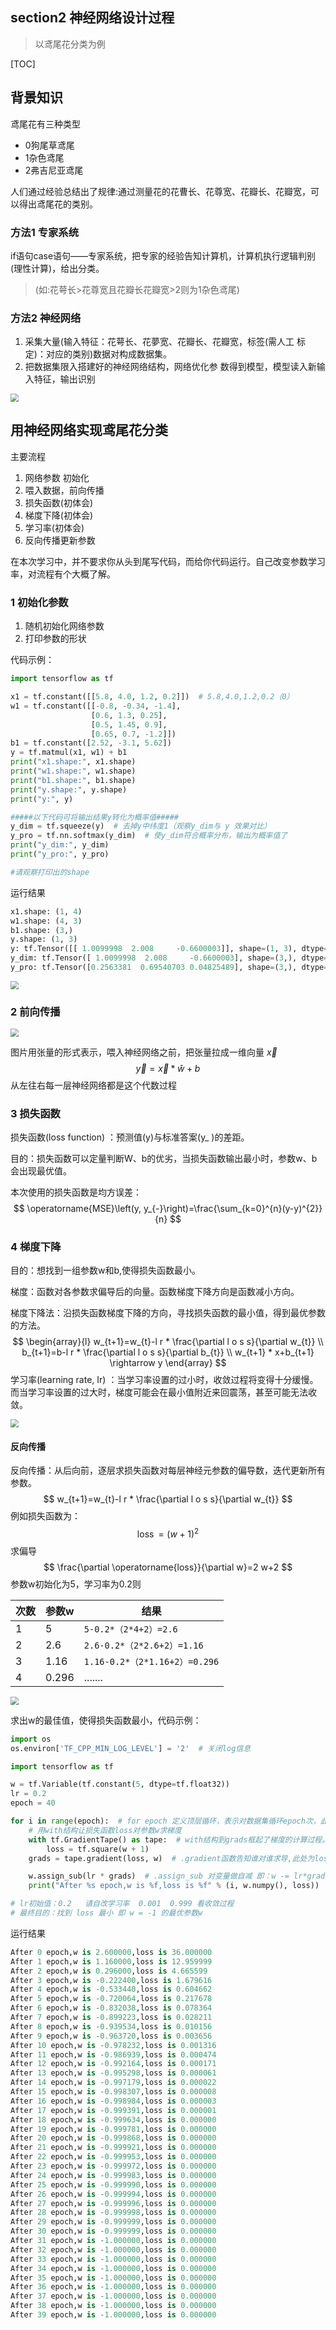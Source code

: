## section2 神经网络设计过程

> 以鸢尾花分类为例

[TOC]



## 背景知识

鸢尾花有三种类型

- 0狗尾草鸢尾
- 1杂色鸢尾
- 2弗吉尼亚鸢尾

人们通过经验总结出了规律:通过测量花的花曹长、花尊宽、花瓣长、花瓣宽，可以得出鸢尾花的类别。

### 方法1 专家系统

if语句case语句——专家系统，把专家的经验告知计算机，计算机执行逻辑判别(理性计算)，给出分类。

> (如:花萼长>花尊宽且花瓣长花瓣宽>2则为1杂色鸢尾)

### 方法2 神经网络

1. 采集大量(输入特征：花萼长、花夢宽、花瓣长、花瓣宽，标签(需人工 标定)：对应的类别)数据对构成数据集。
2. 把数据集限入搭建好的神经网络结构，网络优化参 数得到模型，模型读入新输入特征，输出识别

<img src="https://jptanjing.oss-cn-beijing.aliyuncs.com/img/image-20200601175024207.png" style="zoom:80%;" />

## 用神经网络实现鸢尾花分类

主要流程

1. 网络参数 初始化
2. 喂入数据，前向传播
3. 损失函数(初体会)
4. 梯度下降(初体会)
5. 学习率(初体会)
6. 反向传播更新参数

在本次学习中，并不要求你从头到尾写代码，而给你代码运行。自己改变参数学习率，对流程有个大概了解。



### 1 初始化参数

1. 随机初始化网络参数
2. 打印参数的形状

代码示例：

```python
import tensorflow as tf

x1 = tf.constant([[5.8, 4.0, 1.2, 0.2]])  # 5.8,4.0,1.2,0.2（0）
w1 = tf.constant([[-0.8, -0.34, -1.4],
                  [0.6, 1.3, 0.25],
                  [0.5, 1.45, 0.9],
                  [0.65, 0.7, -1.2]])
b1 = tf.constant([2.52, -3.1, 5.62])
y = tf.matmul(x1, w1) + b1
print("x1.shape:", x1.shape)
print("w1.shape:", w1.shape)
print("b1.shape:", b1.shape)
print("y.shape:", y.shape)
print("y:", y)

#####以下代码可将输出结果y转化为概率值#####
y_dim = tf.squeeze(y)  # 去掉y中纬度1（观察y_dim与 y 效果对比）
y_pro = tf.nn.softmax(y_dim)  # 使y_dim符合概率分布，输出为概率值了
print("y_dim:", y_dim)
print("y_pro:", y_pro)

#请观察打印出的shape
```

运行结果

```python
x1.shape: (1, 4)
w1.shape: (4, 3)
b1.shape: (3,)
y.shape: (1, 3)
y: tf.Tensor([[ 1.0099998  2.008     -0.6600003]], shape=(1, 3), dtype=float32)
y_dim: tf.Tensor([ 1.0099998  2.008     -0.6600003], shape=(3,), dtype=float32)
y_pro: tf.Tensor([0.2563381  0.69540703 0.04825489], shape=(3,), dtype=float32)
```





<img src="https://jptanjing.oss-cn-beijing.aliyuncs.com/img/image-20200601175159359.png" style="zoom:80%;" />



### 2 前向传播

<img src="https://jptanjing.oss-cn-beijing.aliyuncs.com/img/image-20200601175118615.png" style="zoom:80%;" />

图片用张量的形式表示，喂入神经网络之前，把张量拉成一维向量 $\vec{x}$
$$
\vec{y }= \vec{x} * \hat{w} + b
$$
从左往右每一层神经网络都是这个代数过程

### 3 损失函数

损失函数(loss function) ：预测值(y)与标准答案(y_ )的差距。

目的：损失函数可以定量判断W、b的优劣，当损失函数输出最小时，参数w、b会出现最优值。

本次使用的损失函数是均方误差：
$$
\operatorname{MSE}\left(y, y_{-}\right)=\frac{\sum_{k=0}^{n}(y-y)^{2}}{n}
$$

### 4 梯度下降

目的：想找到一组参数w和b,使得损失函数最小。

梯度：函数对各参数求偏导后的向量。函数梯度下降方向是函数减小方向。

梯度下降法：沿损失函数梯度下降的方向，寻找损失函数的最小值，得到最优参数的方法。
$$
\begin{array}{l}
w_{t+1}=w_{t}-l r * \frac{\partial l o s s}{\partial w_{t}} \\
b_{t+1}=b-l r * \frac{\partial l o s s}{\partial b_{t}} \\
w_{t+1} * x+b_{t+1} \rightarrow y
\end{array}
$$
学习率(learning rate, Ir) ：当学习率设置的过小时，收敛过程将变得十分缓慢。而当学习率设置的过大时，梯度可能会在最小值附近来回震荡，甚至可能无法收敛。

<img src="https://jptanjing.oss-cn-beijing.aliyuncs.com/img/image-20200601175413420.png" style="zoom:80%;" />

#### 反向传播

反向传播：从后向前，逐层求损失函数对每层神经元参数的偏导数，迭代更新所有参数。
$$
w_{t+1}=w_{t}-l r * \frac{\partial l o s s}{\partial w_{t}}
$$
例如损失函数为：
$$
\operatorname{loss}=(w+1)^{2}
$$
求偏导
$$
\frac{\partial \operatorname{loss}}{\partial w}=2 w+2
$$
参数w初始化为5，学习率为0.2则

| 次数 | 参数w | 结果                          |
| ---- | ----- | ----------------------------- |
| 1    | 5     | `5-0.2*（2*4+2）=2.6`         |
| 2    | 2.6   | `2.6-0.2*（2*2.6+2）=1.16`    |
| 3    | 1.16  | `1.16-0.2*（2*1.16+2）=0.296` |
| 4    | 0.296 | .......                       |

<img src="https://jptanjing.oss-cn-beijing.aliyuncs.com/img/image-20200601175508405.png" style="zoom:80%;" />

求出w的最佳值，使得损失函数最小，代码示例：

```python
import os
os.environ['TF_CPP_MIN_LOG_LEVEL'] = '2'  # 关闭log信息

import tensorflow as tf

w = tf.Variable(tf.constant(5, dtype=tf.float32))
lr = 0.2
epoch = 40

for i in range(epoch):  # for epoch 定义顶层循环，表示对数据集循环epoch次，此例数据集数据仅有1个w,初始化时候constant赋值为5，循环40次迭代。
    # 用with结构让损失函数loss对参数w求梯度
    with tf.GradientTape() as tape:  # with结构到grads框起了梯度的计算过程。
        loss = tf.square(w + 1)
    grads = tape.gradient(loss, w)  # .gradient函数告知谁对谁求导,此处为loss函数对w求偏导

    w.assign_sub(lr * grads)  # .assign_sub 对变量做自减 即：w -= lr*grads 即 w = w - lr*grads
    print("After %s epoch,w is %f,loss is %f" % (i, w.numpy(), loss))

# lr初始值：0.2   请自改学习率  0.001  0.999 看收敛过程
# 最终目的：找到 loss 最小 即 w = -1 的最优参数w
```

运行结果

```python
After 0 epoch,w is 2.600000,loss is 36.000000
After 1 epoch,w is 1.160000,loss is 12.959999
After 2 epoch,w is 0.296000,loss is 4.665599
After 3 epoch,w is -0.222400,loss is 1.679616
After 4 epoch,w is -0.533440,loss is 0.604662
After 5 epoch,w is -0.720064,loss is 0.217678
After 6 epoch,w is -0.832038,loss is 0.078364
After 7 epoch,w is -0.899223,loss is 0.028211
After 8 epoch,w is -0.939534,loss is 0.010156
After 9 epoch,w is -0.963720,loss is 0.003656
After 10 epoch,w is -0.978232,loss is 0.001316
After 11 epoch,w is -0.986939,loss is 0.000474
After 12 epoch,w is -0.992164,loss is 0.000171
After 13 epoch,w is -0.995298,loss is 0.000061
After 14 epoch,w is -0.997179,loss is 0.000022
After 15 epoch,w is -0.998307,loss is 0.000008
After 16 epoch,w is -0.998984,loss is 0.000003
After 17 epoch,w is -0.999391,loss is 0.000001
After 18 epoch,w is -0.999634,loss is 0.000000
After 19 epoch,w is -0.999781,loss is 0.000000
After 20 epoch,w is -0.999868,loss is 0.000000
After 21 epoch,w is -0.999921,loss is 0.000000
After 22 epoch,w is -0.999953,loss is 0.000000
After 23 epoch,w is -0.999972,loss is 0.000000
After 24 epoch,w is -0.999983,loss is 0.000000
After 25 epoch,w is -0.999990,loss is 0.000000
After 26 epoch,w is -0.999994,loss is 0.000000
After 27 epoch,w is -0.999996,loss is 0.000000
After 28 epoch,w is -0.999998,loss is 0.000000
After 29 epoch,w is -0.999999,loss is 0.000000
After 30 epoch,w is -0.999999,loss is 0.000000
After 31 epoch,w is -1.000000,loss is 0.000000
After 32 epoch,w is -1.000000,loss is 0.000000
After 33 epoch,w is -1.000000,loss is 0.000000
After 34 epoch,w is -1.000000,loss is 0.000000
After 35 epoch,w is -1.000000,loss is 0.000000
After 36 epoch,w is -1.000000,loss is 0.000000
After 37 epoch,w is -1.000000,loss is 0.000000
After 38 epoch,w is -1.000000,loss is 0.000000
After 39 epoch,w is -1.000000,loss is 0.000000
```

## 









